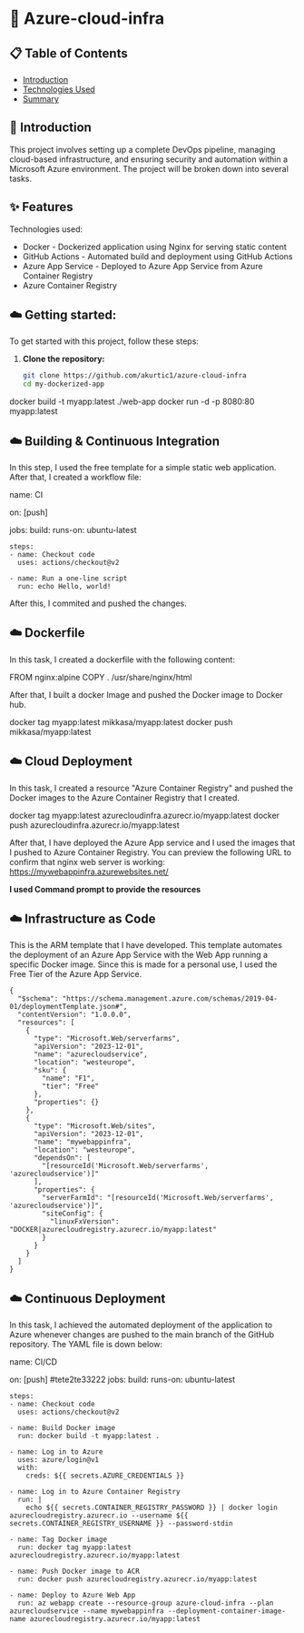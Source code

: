 # 🚀 Azure-cloud-infra

## 📋 Table of Contents

- [Introduction](#introduction)
- [Technologies Used](#features)
- [Summary](#summary)

## 🌟 Introduction

This project involves setting up a complete DevOps pipeline, managing cloud-based infrastructure,
and ensuring security and automation within a Microsoft Azure environment. The project will be broken down into several tasks.

## ✨ Features

Technologies used:

+ Docker - Dockerized application using Nginx for serving static content
+ GitHub Actions - Automated build and deployment using GitHub Actions
+ Azure App Service - Deployed to Azure App Service from Azure Container Registry
+ Azure Container Registry

## ☁️ Getting started:

To get started with this project, follow these steps:

1. **Clone the repository:**
   ```bash
   git clone https://github.com/akurtic1/azure-cloud-infra
   cd my-dockerized-app

docker build -t myapp:latest ./web-app
docker run -d -p 8080:80 myapp:latest

## ☁️ Building & Continuous Integration

In this step, I used the free template for a simple static web application.
After that, I created a workflow file:

name: CI

on: [push]

jobs:
  build:
    runs-on: ubuntu-latest

    steps:
    - name: Checkout code
      uses: actions/checkout@v2

    - name: Run a one-line script
      run: echo Hello, world!

After this, I commited and pushed the changes.

## ☁️ Dockerfile

In this task, I created a dockerfile with the following content:

FROM nginx:alpine
COPY . /usr/share/nginx/html

After that, I built a docker Image and pushed the Docker image to Docker hub.

docker tag myapp:latest mikkasa/myapp:latest
docker push mikkasa/myapp:latest

## ☁️ Cloud Deployment

In this task, I created a resource "Azure Container Registry" and pushed the Docker images
to the Azure Container Registry that I created.

docker tag myapp:latest azurecloudinfra.azurecr.io/myapp:latest
docker push azurecloudinfra.azurecr.io/myapp:latest

After that, I have deployed the Azure App service and I used the images that I pushed
to Azure Container Registry.
You can preview the following URL to confirm that nginx web server is working: https://mywebappinfra.azurewebsites.net/

**I used Command prompt to provide the resources**

## ☁️ Infrastructure as Code 

This is the ARM template that I have developed. This template automates the deployment of an Azure App Service
with the Web App running a specific Docker image. Since this is made for a personal use, I used the Free Tier of the Azure App Service.
```
{
  "$schema": "https://schema.management.azure.com/schemas/2019-04-01/deploymentTemplate.json#",
  "contentVersion": "1.0.0.0",
  "resources": [
    {
      "type": "Microsoft.Web/serverfarms",
      "apiVersion": "2023-12-01",
      "name": "azurecloudservice",
      "location": "westeurope",
      "sku": {
        "name": "F1",
        "tier": "Free"
      },
      "properties": {}
    },
    {
      "type": "Microsoft.Web/sites",
      "apiVersion": "2023-12-01",
      "name": "mywebappinfra",
      "location": "westeurope",
      "dependsOn": [
        "[resourceId('Microsoft.Web/serverfarms', 'azurecloudservice')]"
      ],
      "properties": {
        "serverFarmId": "[resourceId('Microsoft.Web/serverfarms', 'azurecloudservice')]",
        "siteConfig": {
          "linuxFxVersion": "DOCKER|azurecloudregistry.azurecr.io/myapp:latest"
        }
      }
    }
  ]
}
```
## ☁️ Continuous Deployment

In this task, I achieved the automated deployment of the application to Azure whenever
changes are pushed to the main branch of the GitHub repository. The YAML file is down below:

name: CI/CD

on: [push]
#tete2te33222
jobs:
  build:
    runs-on: ubuntu-latest

    steps:
    - name: Checkout code
      uses: actions/checkout@v2

    - name: Build Docker image
      run: docker build -t myapp:latest .

    - name: Log in to Azure
      uses: azure/login@v1
      with:
        creds: ${{ secrets.AZURE_CREDENTIALS }}

    - name: Log in to Azure Container Registry
      run: |
        echo ${{ secrets.CONTAINER_REGISTRY_PASSWORD }} | docker login azurecloudregistry.azurecr.io --username ${{ secrets.CONTAINER_REGISTRY_USERNAME }} --password-stdin

    - name: Tag Docker image
      run: docker tag myapp:latest azurecloudregistry.azurecr.io/myapp:latest

    - name: Push Docker image to ACR
      run: docker push azurecloudregistry.azurecr.io/myapp:latest

    - name: Deploy to Azure Web App
      run: az webapp create --resource-group azure-cloud-infra --plan azurecloudservice --name mywebappinfra --deployment-container-image-name azurecloudregistry.azurecr.io/myapp:latest

